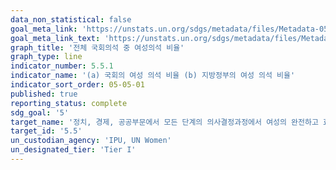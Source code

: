 ```yaml
---
data_non_statistical: false
goal_meta_link: 'https://unstats.un.org/sdgs/metadata/files/Metadata-05-05-01.pdf'
goal_meta_link_text: 'https://unstats.un.org/sdgs/metadata/files/Metadata-05-05-01.pdf'
graph_title: '전체 국회의석 중 여성의석 비율'
graph_type: line
indicator_number: 5.5.1
indicator_name: '(a) 국회의 여성 의석 비율 (b) 지방정부의 여성 의석 비율'
indicator_sort_order: 05-05-01
published: true
reporting_status: complete
sdg_goal: '5'
target_name: '정치, 경제, 공공부문에서 모든 단계의 의사결정과정에서 여성의 완전하고 효과적인 참여와 리더십에 대한 평등한 기회를 보장'
target_id: '5.5'
un_custodian_agency: 'IPU, UN Women'
un_designated_tier: 'Tier I'
---
```

